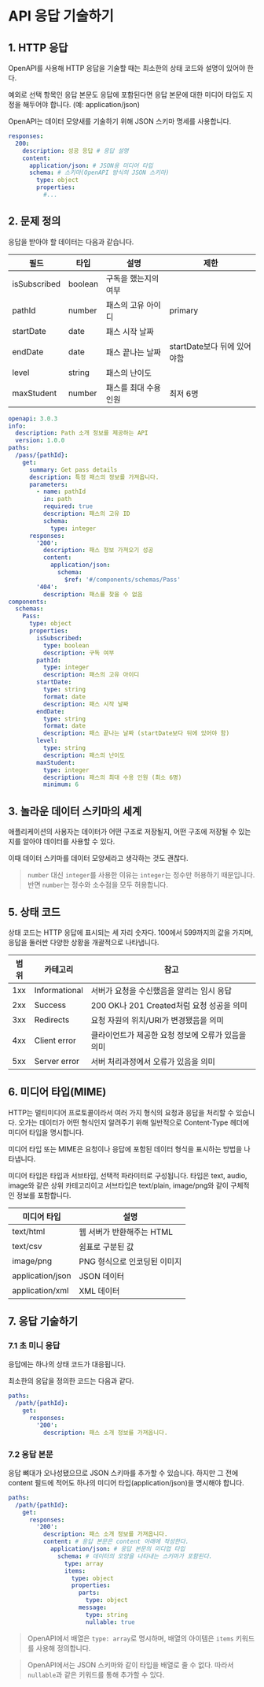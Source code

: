 # API 응답 기술하기

## 1. HTTP 응답

OpenAPI를 사용해 HTTP 응답을 기술할 때는 최소한의 상태 코드와 설명이 있어야 한다.

예외로 선택 항목인 응답 본문도 응답에 포함된다면 응답 본문에 대한 미디어 타입도 지정을 해두어야 합니다. (예: application/json)

OpenAPI는 데이터 모양새를 기술하기 위해 JSON 스키마 명세를 사용합니다.

```yaml
responses:
  200:
    description: 성공 응답 # 응답 설명
    content:
      application/json: # JSON용 미디어 타입
      schema: # 스키마(OpenAPI 방식의 JSON 스키마)
        type: object
        properties:
          #...
```

## 2. 문제 정의

응답을 받아야 할 데이터는 다음과 같습니다.

| 필드           | 타입      | 설명          | 제한                  |
|--------------|---------|-------------|---------------------|
| isSubscribed | boolean | 구독을 했는지의 여부 |                     |
| pathId       | number  | 패스의 고유 아이디  | primary             | 
| startDate    | date    | 패스 시작 날짜    |                     |
| endDate      | date    | 패스 끝나는 날짜   | startDate보다 뒤에 있어야함 |
| level        | string  | 패스의 난이도     |                     |
| maxStudent   | number  | 패스를 최대 수용인원 | 최저 6명               |

```yaml
openapi: 3.0.3
info:
  description: Path 소개 정보를 제공하는 API
  version: 1.0.0
paths:
  /pass/{pathId}:
    get:
      summary: Get pass details
      description: 특정 패스의 정보를 가져옵니다.
      parameters:
        - name: pathId
          in: path
          required: true
          description: 패스의 고유 ID
          schema:
            type: integer
      responses:
        '200':
          description: 패스 정보 가져오기 성공
          content:
            application/json:
              schema:
                $ref: '#/components/schemas/Pass'
        '404':
          description: 패스를 찾을 수 없음
components:
  schemas:
    Pass:
      type: object
      properties:
        isSubscribed:
          type: boolean
          description: 구독 여부
        pathId:
          type: integer
          description: 패스의 고유 아이디
        startDate:
          type: string
          format: date
          description: 패스 시작 날짜
        endDate:
          type: string
          format: date
          description: 패스 끝나는 날짜 (startDate보다 뒤에 있어야 함)
        level:
          type: string
          description: 패스의 난이도
        maxStudent:
          type: integer
          description: 패스의 최대 수용 인원 (최소 6명)
          minimum: 6
```

## 3. 놀라운 데이터 스키마의 세계

애플리케이션의 사용자는 데이터가 어떤 구조로 저장될지, 어떤 구조에 저장될 수 있는지를 알아야 데이터를 사용할 수 있다.

이때 데이터 스키마를 데이터 모양세라고 생각하는 것도 괜찮다.

> `number` 대신 `integer`를 사용한 이유는 `integer`는 정수만 허용하기 때문입니다. 반면 `number`는 정수와 소수점을 모두 허용합니다.

## 5. 상태 코드

상태 코드는 HTTP 응답에 표시되는 세 자리 숫자다. 100에서 599까지의 값을 가지며, 응답을 둘러싼 다양한 상황을 개괄적으로 나타냅니다.

| 범위  | 카테고리          | 참고                              |
|-----|---------------|---------------------------------|
| 1xx | Informational | 서버가 요청을 수신했음을 알리는 임시 응답         |
| 2xx | Success       | 200 OK나 201 Created처럼 요청 성공을 의미 |
| 3xx | Redirects     | 요청 자원의 위치/URI가 변경됐음을 의미         |
| 4xx | Client error  | 클라이언트가 제공한 요청 정보에 오류가 있음을 의미    |
| 5xx | Server error  | 서버 처리과정에서 오류가 있음을 의미            |

## 6. 미디어 타입(MIME)

HTTP는 멀티미디어 프로토콜이라서 여러 가지 형식의 요청과 응답을 처리할 수 있습니다. 오가는 데이터가 어떤 형식인지 알려주기 위해 일반적으로 Content-Type 헤더에 미디어 타입을 명시합니다.

미디어 타입 또는 MIME은 요청이나 응답에 포함된 데이터 형식을 표시하는 방법을 나타냅니다.

미디어 타입은 타입과 서브타입, 선택적 파라미터로 구성됩니다. 타입은 text, audio, image와 같은 상위 카테고리이고 서브타입은 text/plain, image/png와 같이 구체적인 정보를 포함합니다.

| 미디어 타입           | 설명                |
|------------------|-------------------|
| text/html        | 웹 서버가 반환해주는 HTML  |
| text/csv         | 쉼표로 구분된 값         |
| image/png        | PNG 형식으로 인코딩된 이미지 |
| application/json | JSON 데이터          |
| application/xml  | XML 데이터           |

## 7. 응답 기술하기

### 7.1 초 미니 응답

응답에는 하나의 상태 코드가 대응됩니다.

최소한의 응답을 정의한 코드는 다음과 같다.

```yaml
paths:
  /path/{pathId}:
    get:
      responses:
        '200':
          description: 패스 소개 정보를 가져옵니다.
```

### 7.2 응답 본문

응답 뼈대가 오나성됐으므로 JSON 스키마를 추가할 수 있습니다. 하지만 그 전에 content 필드에 적어도 하나의 미디어 타입(application/json)을 명시해야 합니다.

```yaml
paths:
  /path/{pathId}:
    get:
      responses:
        '200':
          description: 패스 소개 정보를 가져옵니다.
          content: # 응답 본문은 content 아래에 작성한다.
            application/json: # 응답 본문의 미디업 타입
              schema: # 데이터의 모양을 나타내는 스키마가 포함된다.
                type: array
                items:
                  type: object
                  properties:
                    parts:
                      type: object
                    message:
                      type: string
                      nullable: true
```

> OpenAPI에서 배열은 `type: array`로 명시하며, 배열의 아이템은 `items` 키워드를 사용해 정의합니다.

> OpenAPI에서는 JSON 스키마와 같이 타입을 배열로 줄 수 없다. 따라서 `nullable`과 같은 키워드를 통해 추가할 수 있다.

